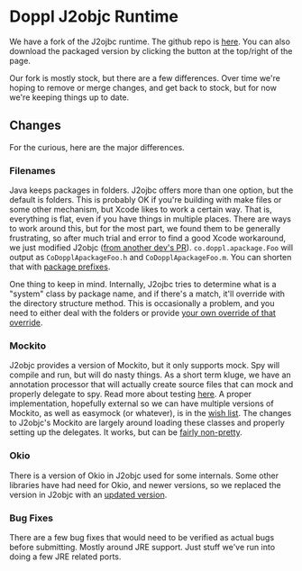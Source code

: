 # Doppl J2objc Runtime

We have a fork of the J2ojbc runtime. The github repo is [here](https://github.com/doppllib/j2objc). You can also download the packaged version by clicking the button at the top/right of the page.

Our fork is mostly stock, but there are a few differences. Over time we're hoping to remove or merge changes, and get back to stock, but for now we're keeping things up to date.

## Changes

For the curious, here are the major differences.

### Filenames

Java keeps packages in folders. J2ojbc offers more than one option, but the default is folders. This is probably OK if you're building with make files or some other mechanism, but Xcode likes to work a certain way. That is, everything is flat, even if you have things in multiple places. There are ways to work around this, but for the most part, we found them to be generally frustrating, so after much trial and error to find a good Xcode workaround, we just modified J2objc ([from another dev's PR](https://github.com/google/j2objc/pull/781)). `co.doppl.apackage.Foo` will output as `CoDopplApackageFoo.h` and `CoDopplApackageFoo.m`. You can shorten that with [package prefixes](packageprefixes.html).

One thing to keep in mind. Internally, J2ojbc tries to determine what is a "system" class by package name, and if there's a match, it'll override with the directory structure method. This is occasionally a problem, and you need to either deal with the folders or provide [your own override of that override](https://github.com/doppllib/core-doppl/blob/master/androidbase/build.gradle#L19).

### Mockito

J2objc provides a version of Mockito, but it only supports mock. Spy will compile and run, but will do nasty things. As a short term kluge, we have an annotation processor that will actually create source files that can mock and properly delegate to spy. Read more about testing [here](debugging.html#testing). A proper implementation, hopefully external so we can have multiple versions of Mockito, as well as easymock (or whatever), is in the [wish list](librarystatus.html). The changes to J2objc's Mockito are largely around loading these classes and properly setting up the delegates. It works, but can be [fairly non-pretty](https://github.com/doppllib/retrofit-doppl/blob/v1.9.0/retrofit/src/test/java/retrofit/CallbackRunnableTest.java#L21).

### Okio

There is a version of Okio in J2objc used for some internals. Some other libraries have had need for Okio, and newer versions, so we replaced the version in J2objc with an [updated version](https://github.com/doppllib/j2objc/tree/master/jre_emul/android/platform/external/okhttp/okio/okio).

### Bug Fixes

There are a few bug fixes that would need to be verified as actual bugs before submitting. Mostly around JRE support. Just stuff we've run into doing a few JRE related ports.
